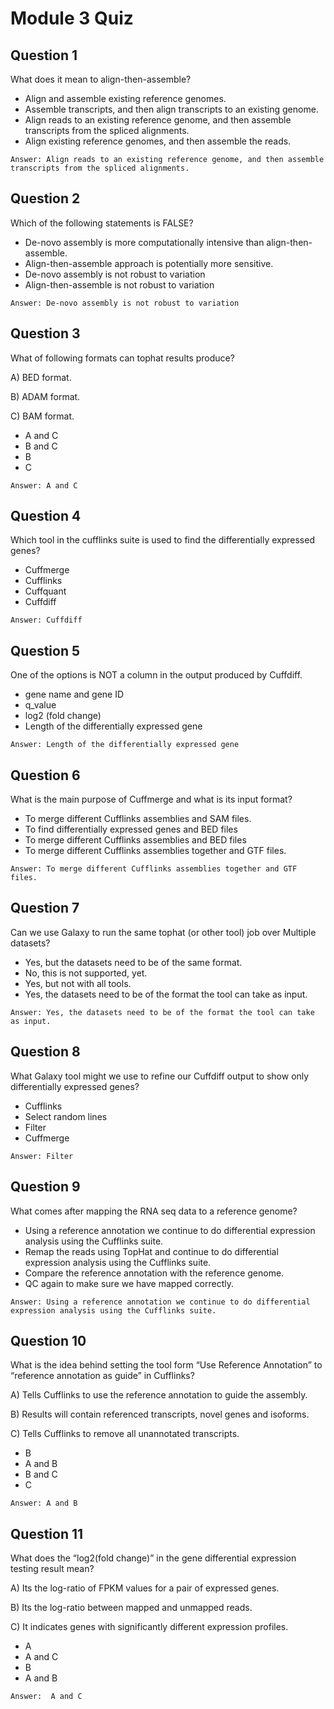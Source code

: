 # Module 3 Quiz

## Question 1
What does it mean to align-then-assemble?
* Align and assemble existing reference genomes.
* Assemble transcripts, and then align transcripts to an existing genome.
* Align reads to an existing reference genome, and then assemble transcripts from the spliced alignments.
* Align existing reference genomes, and then assemble the reads.
```
Answer: Align reads to an existing reference genome, and then assemble transcripts from the spliced alignments.
```

## Question 2
Which of the following statements is FALSE?
* De-novo assembly is more computationally intensive than align-then-assemble.
* Align-then-assemble approach is potentially more sensitive.
* De-novo assembly is not robust to variation
* Align-then-assemble is not robust to variation
```
Answer: De-novo assembly is not robust to variation
```

## Question 3
What of following formats can tophat results produce?

A) BED format.

B) ADAM format.

C) BAM format.

* A and C
* B and C
* B
* C
```
Answer: A and C
```

## Question 4
Which tool in the cufflinks suite is used to find the differentially expressed genes?
* Cuffmerge
* Cufflinks
* Cuffquant
* Cuffdiff
```
Answer: Cuffdiff
```

## Question 5
One of the options is NOT a column in the output produced by Cuffdiff.
* gene name and gene ID
* q_value
* log2 (fold change)
* Length of the differentially expressed gene
```
Answer: Length of the differentially expressed gene
```

## Question 6
What is the main purpose of Cuffmerge and what is its input format?
* To merge different Cufflinks assemblies and SAM files.
* To find differentially expressed genes and BED files
* To merge different Cufflinks assemblies and BED files
* To merge different Cufflinks assemblies together and GTF files.
```
Answer: To merge different Cufflinks assemblies together and GTF files.
```

## Question 7
Can we use Galaxy to run the same tophat (or other tool) job over Multiple datasets?
* Yes, but the datasets need to be of the same format.
* No, this is not supported, yet.
* Yes, but not with all tools.
* Yes, the datasets need to be of the format the tool can take as input.
```
Answer: Yes, the datasets need to be of the format the tool can take as input.
```

## Question 8
What Galaxy tool might we use to refine our Cuffdiff output to show only differentially expressed genes?
* Cufflinks
* Select random lines
* Filter
* Cuffmerge
```
Answer: Filter
```

## Question 9
What comes after mapping the RNA seq data to a reference genome?
* Using a reference annotation we continue to do differential expression analysis using the Cufflinks suite.
* Remap the reads using TopHat and continue to do differential expression analysis using the Cufflinks suite.
* Compare the reference annotation with the reference genome.
* QC again to make sure we have mapped correctly.
```
Answer: Using a reference annotation we continue to do differential expression analysis using the Cufflinks suite.
```

## Question 10
What is the idea behind setting the tool form “Use Reference Annotation” to “reference annotation as guide” in Cufflinks?

A) Tells Cufflinks to use the reference annotation to guide the assembly.

B) Results will contain referenced transcripts, novel genes and isoforms.

C) Tells Cufflinks to remove all unannotated transcripts.
* B
* A and B
* B and C
* C
```
Answer: A and B
```

## Question 11
What does the “log2(fold change)” in the gene differential expression testing result mean?

A) Its the log-ratio of FPKM values for a pair of expressed genes.

B) Its the log-ratio between mapped and unmapped reads.

C) It indicates genes with significantly different expression profiles.
* A
* A and C
* B
* A and B
```
Answer:  A and C
